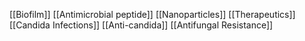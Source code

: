 [[Biofilm]]
[[Antimicrobial peptide]]
[[Nanoparticles]]
[[Therapeutics]]
[[Candida Infections]]
[[Anti-candida]]
[[Antifungal Resistance]]
